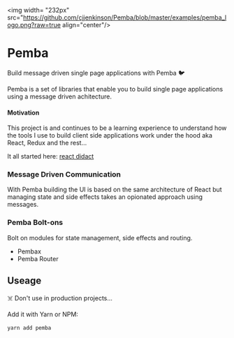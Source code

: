  <img width= "232px" src="https://github.com/cjjenkinson/Pemba/blob/master/examples/pemba_logo.png?raw=true align="center"/>
 
# Pemba

Build message driven single page applications with Pemba 🐦

Pemba is a set of libraries that enable you to build single page applications using a message driven achitecture. 

#### Motivation

This project is and continues to be a learning experience to understand how the tools I use to build client side applications work under the hood aka React, Redux and the rest...

It all started here: [react didact](https://github.com/hexacta/didact)

### Message Driven Communication

With Pemba building the UI is based on the same architecture of React but managing state and side effects takes an opionated approach using messages.

### Pemba Bolt-ons

Bolt on modules for state management, side effects and routing.

- Pembax
- Pemba Router


## Useage

☠️ Don't use in production projects...

Add it with Yarn or NPM:

```bash
yarn add pemba
```

